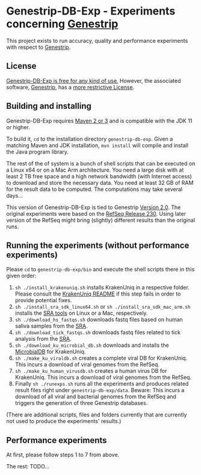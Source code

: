 **Genestrip-DB-Exp** - Experiments concerning [Genestrip](https://github.com/pfeiferd/genestrip)
===============================================
  
This project exists to run accuracy, quality and performance experiments with respect to [Genestrip]([Genestrip](https://github.com/pfeiferd/genestrip)).

## License

[Genestrip-DB-Exp is free for any kind of use.](./LICENSE.txt) 
However, the associated software, [Genestrip](https://github.com/pfeiferd/genestrip), has a [more restrictive License](https://github.com/pfeiferd/genestrip#license). 

## Building and installing

Genestrip-DB-Exp requires [Maven 2 or 3](https://maven.apache.org/) and is compatible with the JDK 11 or higher.

To build it, `cd` to the installation directory `genestrip-db-exp`. Given a matching Maven and JDK installation, `mvn install` will compile and install the Java program library.

The rest of the of system is a bunch of shell scripts that can be executed on a Linux x64 or on a Mac Arm architecture.
You need a large disk with at least 2 TB free space and a high network bandwidth (with Internet access) to download and store the necessary data.
You need at least 32 GB of RAM for the result data to be computed. The computations may take several days...

This version of Genestrip-DB-Exp is tied to Genestrip [Version 2.0](https://github.com/pfeiferd/genestrip/releases/tag/v2.0).
The original experiments were based on the [RefSeq Release 230](https://ftp.ncbi.nlm.nih.gov/refseq/release/RELEASE_NUMBER).
Using later version of the RefSeq might bring (slightly) different results than the original runs.

## Running the experiments (without performance experiments)

Please `cd` to `genestrip-db-exp/bin` and execute the shell scripts there
in this given order:

1) `sh ./install_krakenuniq.sh` installs KrakenUniq in a respective folder. Please consult the [KrakenUniq README](https://github.com/fbreitwieser/krakenuniq/blob/master/README.md#installation) if this step fails in order to provide potential fixes.
2) `sh ./install_sra_sdk_linux64.sh` or `sh ./install_sra_sdk_mac_arm.sh` installs the [SRA tools](https://github.com/ncbi/sra-tools/wiki/01.-Downloading-SRA-Toolkit) on Linux or a Mac, respectively.
3) `sh ./download_hs_fastqs.sh` downloads fastq files based on human saliva samples from the [SRA](https://www.ncbi.nlm.nih.gov/sra/).
4) `sh ./download_tick_fastqs.sh` downloads fastq files related to tick analysis from the [SRA](https://www.ncbi.nlm.nih.gov/sra/).
5) `sh ./download_ku_microbial_db.sh` downloads and installs the [MicrobialDB](https://benlangmead.github.io/aws-indexes/k2) for KrakenUniq.
6) `sh ./make_ku_viraldb.sh` creates a complete viral DB for KrakenUniq. This incurs a download of viral genomes from the RefSeq.
7) `sh ./make_ku_human_virusdb.sh` creates a human virus DB for KrakenUniq. This incurs a download of viral genomes from the RefSeq.
8) Finally `sh ./runexps.sh` runs all the experiments and produces related result files right under `genestrip-db-exp/data`. Beware: This incurs a download of all viral and bacterial genomes from the RefSeq and triggers the generation of three Genestrip databases.

(There are additional scripts, files and folders currently that are currently not used to produce the experiments' results.)

## Performance experiments

At first, please follow steps 1 to 7 from above.

The rest: TODO...
